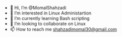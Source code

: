 - 👋 Hi, I’m @MomalShahzadi
- 👀 I’m interested in Linux Administartion 
- 🌱 I’m currently learning Bash scripting 
- 💞️ I’m looking to collaborate on Linux
- 📫 How to reach me shahzadimomal30@gmail.com

<!---
MomalShahzadi/MomalShahzadi is a ✨ special ✨ repository because its `README.md` (this file) appears on your GitHub profile.
You can click the Preview link to take a look at your changes.
--->
